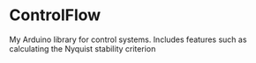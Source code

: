 # ControlFlow
My Arduino library for control systems. Includes features such as calculating the Nyquist stability criterion
